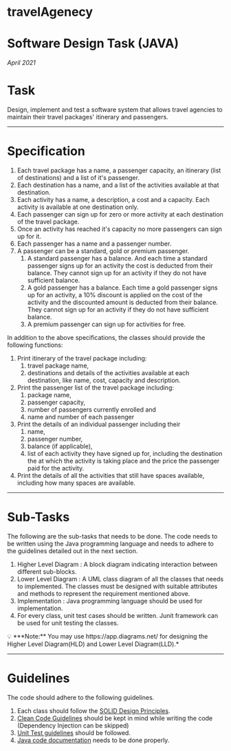 # travelAgenecy
# Software Design Task (JAVA)

*April 2021*

# Task

Design, implement and test a software system that allows travel agencies to maintain their travel packages' itinerary and passengers.

---

# Specification

1. Each travel package has a name, a passenger capacity, an itinerary (list of destinations) and a list of it's passenger.
2. Each destination has a name, and a list of the activities available at that destination.
3. Each activity has a name, a description, a cost and a capacity. Each activity is available at one destination only. 
4. Each passenger can sign up for zero or more activity at each destination of the travel package.
5. Once an activity has reached it's capacity no more passengers can sign up for it.
6. Each passenger has a name and a passenger number. 
7. A passenger can be a standard, gold or premium passenger. 
    1. A standard passenger has a balance. And each time a standard passenger signs up for an activity the cost is deducted from their balance. They cannot sign up for an activity if they do not have sufficient balance.
    2. A gold passenger has a balance. Each time a gold passenger signs up for an activity, a 10% discount is applied on the cost of the activity and the discounted amount is deducted from their balance. They cannot sign up for an activity if they do not have sufficient balance.
    3. A premium passenger can sign up for activities for free.
    

In addition to the above specifications, the classes should provide the following functions:

1. Print itinerary of the travel package including: 
    1. travel package name, 
    2. destinations and details of the activities available at each destination, like name, cost, capacity and description.
2. Print the passenger list of the travel package including: 
    1. package name, 
    2. passenger capacity, 
    3. number of passengers currently enrolled and 
    4. name and number of each passenger
3. Print the details of an individual passenger including their 
    1. name, 
    2. passenger number, 
    3. balance (if applicable), 
    4. list of each activity they have signed up for, including the destination the at which the activity is taking place and the price the passenger paid for the activity.
4. Print the details of all the activities that still have spaces available, including how many spaces are available.

---

# Sub-Tasks

The following are the sub-tasks that needs to be done. The code needs to be written using the Java programming language and needs to adhere to the guidelines detailed out in the next section.

1. Higher Level Diagram : A block diagram indicating interaction between different sub-blocks.
2. Lower Level Diagram : A UML class diagram of all the classes that needs to implemented. The classes must be designed with suitable attributes and methods to represent the requirement mentioned above.
3. Implementation : Java programming language should be used for implementation.
4. For every class, unit test cases should be written. Junit framework can be used for unit testing the classes.

<aside>
💡 ***Note:** You may use https://app.diagrams.net/ for designing the Higher Level Diagram(HLD) and Lower Level Diagram(LLD).*

</aside>

---

# Guidelines

The code should adhere to the following guidelines.

1. Each class should follow the [SOLID Design Principles](https://itnext.io/solid-principles-explanation-and-examples-715b975dcad4).
2. [Clean Code Guidelines](https://gist.github.com/wojteklu/73c6914cc446146b8b533c0988cf8d29) should be kept in mind while writing the code (Dependency Injection can be skipped)
3. [Unit Test guidelines](http://www.kyleblaney.com/junit-best-practices) should be followed. 
4. [Java code documentation](https://www.tutorialspoint.com/java/java_documentation.htm) needs to be done properly.
